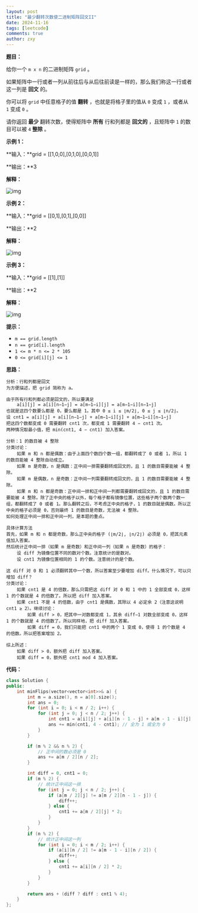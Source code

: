 ```yaml
---
layout: post
title: "最少翻转次数使二进制矩阵回文II"
date: 2024-11-16
tags: [leetcode]
comments: true
author: zxy
---
```


**题目：**

给你一个 `m x n` 的二进制矩阵 `grid` 。

如果矩阵中一行或者一列从前往后与从后往前读是一样的，那么我们称这一行或者这一列是 **回文** 的。

你可以将 `grid` 中任意格子的值 **翻转** ，也就是将格子里的值从 `0` 变成 `1` ，或者从 `1` 变成 `0` 。

请你返回 **最少** 翻转次数，使得矩阵中 **所有** 行和列都是 **回文的** ，且矩阵中 `1` 的数目可以被 `4` **整除** 。

**示例 1：**

**输入：**grid = [[1,0,0],[0,1,0],[0,0,1]]

**输出：**3

**解释：**

![img](https://assets.leetcode.com/uploads/2024/08/01/image.png)

**示例 2：**

**输入：**grid = [[0,1],[0,1],[0,0]]

**输出：**2

**解释：**

![img](https://assets.leetcode.com/uploads/2024/07/08/screenshot-from-2024-07-09-01-37-48.png)

**示例 3：**

**输入：**grid = [[1],[1]]

**输出：**2

**解释：**

![img](https://assets.leetcode.com/uploads/2024/08/01/screenshot-from-2024-08-01-23-05-26.png)

 

**提示：**

- `m == grid.length`
- `n == grid[i].length`
- `1 <= m * n <= 2 * 105`
- `0 <= grid[i][j] <= 1`

**思路：**

```
分析：行和列都是回文
为方便描述，把 grid 简称为 a。

由于所有行和列都必须是回文的，所以要满足
	a[i][j] = a[i][n−1−j] = a[m−1−i][j] = a[m−1−i][n−1−j]
也就是这四个数要么都是 0，要么都是 1。其中 0 ≤ i ≤ ⌊m/2⌋, 0 ≤ j ≤ ⌊n/2⌋。
设 cnt1 = a[i][j] + a[i][n−1−j] + a[m−1−i][j] + a[m−1−i][n−1−j]
把这四个数都变成 0 需要翻转 cnt1 次，都变成 1 需要翻转 4 − cnt1 次。
两种情况取最小值，把 min(cnt1, 4 − cnt1) 加入答案。

分析：1 的数目被 4 整除
分类讨论：
    如果 m 和 n 都是偶数：由于上面四个数四个数一组，都翻转成了 0 或者 1，所以 1 的数目能被 4 整除自动成立。
    如果 m 是奇数，n 是偶数：正中间一排需要翻转成回文的，且 1 的数目需要能被 4 整除。
    如果 m 是偶数，n 是奇数：正中间一列需要翻转成回文的，且 1 的数目需要能被 4 整除。
    如果 m 和 n 都是奇数：正中间一排和正中间一列都需要翻转成回文的，且 1 的数目需要能被 4 整除。除了正中央的格子以外，每个格子都有镜像位置，这些格子两个数两个数一组，都翻转成了 0 或者 1。那么翻转之后，不考虑正中央的格子，1 的数目就是偶数。所以正中央的格子必须是 0，否则最终 1 的数目是奇数，无法被 4 整除。
如何处理正中间一排和正中间一列，是本题的重点。

具体计算方法
首先，如果 m 和 n 都是奇数，那么正中央的格子 (⌊m/2⌋, ⌊n/2⌋) 必须是 0，把其元素值加入答案。
然后统计正中间一排（如果 m 是奇数）和正中间一列（如果 n 是奇数）的格子：
    设 diff 为镜像位置不同的数对个数。注意统计的是数对。
    设 cnt1 为镜像位置相同的 1 的个数。注意统计的是个数。

这 diff 对 0 和 1 必须翻转其中一个数，所以答案至少要增加 diff。什么情况下，可以只增加 diff？
分类讨论：
    如果 cnt1 是 4 的倍数，那么只需把这 diff 对 0 和 1 中的 1 全部变成 0，这样 1 的个数就是 4 的倍数了。所以把 diff 加入答案。
    如果 cnt1 不是 4 的倍数，由于 cnt1 是偶数，其除以 4 必定余 2（注意这说明 cnt1 ≥ 2）。继续讨论：
        如果 diff > 0，把其中一对数都变成 1，其余 diff−1 对数全部变成 0，这样 1 的个数就是 4 的倍数了。所以同样地，把 diff 加入答案。
        如果 diff = 0，我们只能把 cnt1 中的两个 1 变成 0，使得 1 的个数是 4 的倍数。所以把答案增加 2。

综上所述：
    如果 diff > 0，额外把 diff 加入答案。
    如果 diff = 0，额外把 cnt1 mod 4 加入答案。
```

**代码：**

```cpp
class Solution {
public:
    int minFlips(vector<vector<int>>& a) {
        int m = a.size(), n = a[0].size();
        int ans = 0;
        for (int i = 0; i < m / 2; i++) {
            for (int j = 0; j < n / 2; j++) {
                int cnt1 = a[i][j] + a[i][n - 1 - j] + a[m - 1 - i][j] + a[m - 1 - i][n - 1 - j];
                ans += min(cnt1, 4 - cnt1); // 全为 1 或全为 0
            }
        }

        if (m % 2 && n % 2) {
            // 正中间的数必须是 0
            ans += a[m / 2][n / 2];
        }

        int diff = 0, cnt1 = 0;
        if (m % 2) {
            // 统计正中间这一排
            for (int j = 0; j < n / 2; j++) {
                if (a[m / 2][j] != a[m / 2][n - 1 - j]) {
                    diff++;
                } else {
                    cnt1 += a[m / 2][j] * 2;
                }
            }
        }
        if (n % 2) {
            // 统计正中间这一列
            for (int i = 0; i < m / 2; i++) {
                if (a[i][n / 2] != a[m - 1 - i][n / 2]) {
                    diff++;
                } else {
                    cnt1 += a[i][n / 2] * 2;
                }
            }
        }

        return ans + (diff ? diff : cnt1 % 4);
    }
};
```



